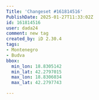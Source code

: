 ```yaml
---
Title: 'Changeset #161814516'
PublishDate: 2025-01-27T11:33:02Z
id: 161814516
user: dada24
comment: new tag
created_by: iD 2.30.4
tags:
- Montenegro
- Budva
bbox:
  min_lon: 18.8305142
  min_lat: 42.2797015
  max_lon: 18.8306034
  max_lat: 42.2797743

---
```


